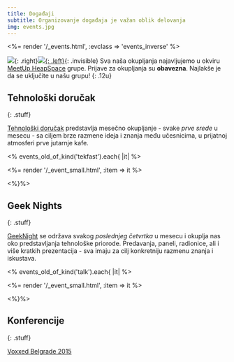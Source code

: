 ```yaml
---
title: Događaji
subtitle: Organizovanje događaja je važan oblik delovanja
img: events.jpg
---
```


<%= render '/_events.html', :evclass => 'events_inverse' %>

<div class="row" markdown="1">

![](/images/arrow1.png){: .right}[![](/images/meetup_logo.png){: .left}](http://www.meetup.com/HeapSpace/){: .invisible}
Sva naša okupljanja najavljujemo u okviru
[MeetUp HeapSpace](http://www.meetup.com/HeapSpace/) grupe. Prijave za
okupljanja su **obavezna**. Najlakše je da se uključite u
našu grupu!
{: .12u}

</div>

## Tehnološki doručak
{: .stuff}

[Tehnološki doručak](/techdorucak) predstavlja mesečno okupljanje - svake _prve srede_ u mesecu -
sa ciljem brze razmene ideja i znanja među učesnicima, u prijatnoj atmosferi prve
jutarnje kafe.

<% events_old_of_kind('tekfast').each{ |it| %>

<%= render '/_event_small.html', :item => it %>

<%}%>


## Geek Nights
{: .stuff}

[GeekNight](/geeknight) se održava svakog _poslednjeg četvrtka_ u mesecu i
okuplja nas oko predstavljanja tehnološke priorode. Predavanja, paneli, radionice,
ali i više kratkih prezentacija - sva imaju za cilj konkretniju razmenu znanja
i iskustava.

<% events_old_of_kind('talk').each{ |it| %>

<%= render '/_event_small.html', :item => it %>

<%}%>


## Konferencije
{: .stuff}

<a href="https://voxxeddays.com/belgrade15">Voxxed Belgrade 2015</a>